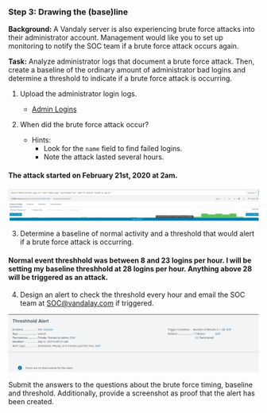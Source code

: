 ### Step 3: Drawing the (base)line

**Background:**  A Vandaly server is also experiencing brute force attacks into their administrator account. Management would like you to set up monitoring to notify the SOC team if a brute force attack occurs again.


**Task:** Analyze administrator logs that document a brute force attack. Then, create a baseline of the ordinary amount of administrator bad logins and determine a threshold to indicate if a brute force attack is occurring.

1. Upload the administrator login logs.
   - [Admin Logins](https://vanderbilt.bootcampcontent.com/vanderbilt_coding_bootcamp/vu-virt-cyber-pt-04-2021-u-lol/-/blob/master/2-Homework/18-SIEMs/resources/Administrator_logs.csv)

2. When did the brute force attack occur?
   - Hints:
     - Look for the `name` field to find failed logins.
     - Note the attack lasted several hours.

#### The attack started on February 21st, 2020 at 2am.

![](https://github.com/kryshael/Week-18-Homework/blob/main/Assets/BruteAttackStart.png)

      
3. Determine a baseline of normal activity and a threshold that would alert if a brute force attack is occurring.

#### Normal event threshhold was between 8 and 23 logins per hour. I will be setting my baseline threshhold at 28 logins per hour. Anything above 28 will be triggered as an attack.

4. Design an alert to check the threshold every hour and email the SOC team at SOC@vandalay.com if triggered. 

![](https://github.com/kryshael/Week-18-Homework/blob/main/Assets/ThreshholdAlert.png)

Submit the answers to the questions about the brute force timing, baseline and threshold. Additionally, provide a screenshot as proof that the alert has been created.
